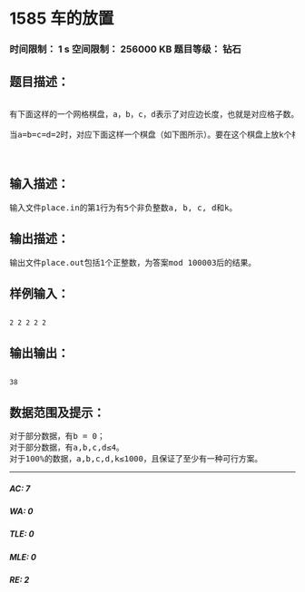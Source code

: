 # 1585 车的放置   
### 时间限制： 1 s     空间限制： 256000 KB     题目等级： 钻石  
## 题目描述：  

<pre>
 
有下面这样的一个网格棋盘，a，b，c，d表示了对应边长度，也就是对应格子数。
 
当a=b=c=d=2时，对应下面这样一个棋盘（如下图所示）。要在这个棋盘上放k个相互不攻击的车，也就是这k个车没有两个车在同一行，也没有两个车在同一列，问有多少种方案。同样只需要输出答案mod 100003后的结果。
 

</pre>
  
  
## 输入描述：  

<pre>
输入文件place.in的第1行为有5个非负整数a, b, c, d和k。
</pre>
  
  
## 输出描述：  

<pre>
输出文件place.out包括1个正整数，为答案mod 100003后的结果。
</pre>
  
  
## 样例输入：  

<pre><code>
2 2 2 2 2
</code></pre>
  
  
## 输出输出：  

<pre><code>
38
</code></pre>
  
  
## 数据范围及提示：  

<pre>
对于部分数据，有b = 0；
对于部分数据，有a,b,c,d≤4。
对于100%的数据，a,b,c,d,k≤1000，且保证了至少有一种可行方案。
</pre>
  
  
***  

##### AC: 7  
##### WA: 0  
##### TLE: 0  
##### MLE: 0  
##### RE: 2  
